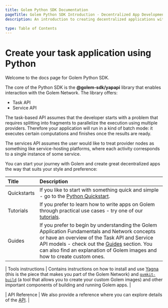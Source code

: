 ```yaml
---
title: Golem Python SDK Documentation
pageTitle: Golem Python SDK Introduction - Decentralized App Development on Golem Network
description: An introduction to creating decentralized applications with Golem's Python SDK, featuring Task and Service APIs, quickstarts, tutorials, and tools.

type: Table of Contents
---
```


# Create your task application using Python

Welcome to the docs page for Golem Python SDK.

The core of the Python SDK is the **@golem-sdk/yapapi** library that enables interaction with the Golem Network. The library offers:

- Task API
- Service API

The task-based API assumes that the developer starts with a problem that requires splitting into fragments to parallelize the execution using multiple providers. Therefore your application will run in a kind of batch mode: it executes certain computations and finishes once the results are ready.

The services API assumes the user would like to treat provider nodes as something like service-hosting platforms, where each activity corresponds to a single instance of some service.

You can start your journey with Golem and create great decentralized apps the way that suits your style and preference:

| Title       | Description                                                                                                                                                                                                                                                                                                |
| :---------- | :--------------------------------------------------------------------------------------------------------------------------------------------------------------------------------------------------------------------------------------------------------------------------------------------------------- |
| Quickstarts | If you like to start with something quick and simple - go to the [Python Quickstart](/docs/creators/python/quickstarts/run-first-task-on-golem).                                                                                                                                                           |
| Tutorials   | If you prefer to learn how to write apps on Golem through practical use cases - try one of our [tutorials](/docs/creators/python/tutorials).                                                                                                                                                               |
| Guides      | If you prefer to begin by understanding the Golem Application Fundamentals and Network concepts or have an overview of the Task API and Service API models - check out the [Guides](/docs/creators/python/guides) section. You can also find an explanation of Golem images and how to create custom ones. |

| Tools instructions | Contains instructions on how to install and use [Yagna](/docs/creators/tools/yagna) (this is the piece that makes you part of the Golem Network) and [`gvmkit-build`](/docs/creators/tools/gvmkit) (a tool that allows you to create your custom Golem images) and other important components of building and running Golem apps. |

| API Reference | We also provide a reference where you can explore details of the [API](https://yapapi.readthedocs.io). |
